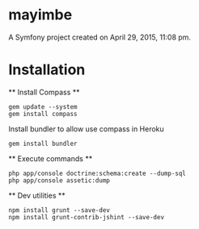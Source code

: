 mayimbe
=======

A Symfony project created on April 29, 2015, 11:08 pm.

Installation
============

** Install Compass **
```
gem update --system
gem install compass
```

Install bundler to allow use compass in Heroku
```
gem install bundler
```


** Execute commands **
```
php app/console doctrine:schema:create --dump-sql
php app/console assetic:dump
```

** Dev utilities **
```
npm install grunt --save-dev
npm install grunt-contrib-jshint --save-dev
```
